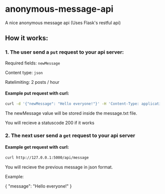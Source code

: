 # anonymous-message-api 
A nice anonymous message api (Uses Flask's restful api)

## How it works:

### 1. The user send a `put` request to your api server:

Required fields: `newMessage`

Content type: `json`

Ratelimiting: 2 posts / hour
#### Example put request with curl:
```bash
curl -d '{"newMessage": "Hello everyone!"}' -H 'Content-Type: application/json' http://127.0.0.1:5000/api/message
```

The newMessage value will be stored inside the message.txt file.

You will recieve a statuscode 200 if it works

### 2. The next user send a `get` request to your api server

#### Example get request with curl:
```bash
curl http://127.0.0.1:5000/api/message
```

You will recieve the previous message in json format.

Example:

{
  "message": "Hello everyone!"
}
